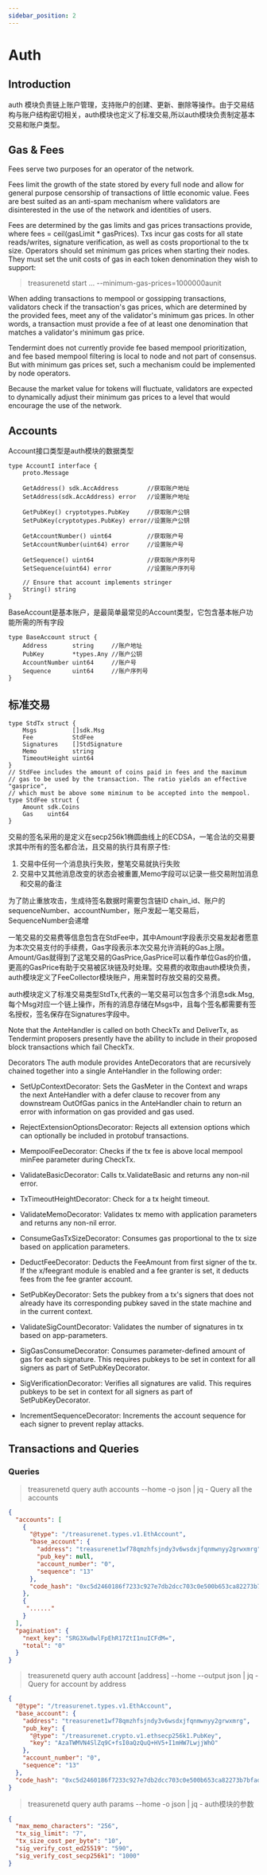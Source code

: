 ```yaml
---
sidebar_position: 2
---
```


# Auth

## Introduction

auth 模块负责链上账户管理，支持账户的创建、更新、删除等操作。由于交易结构与账户结构密切相关，auth模块也定义了标准交易,所以auth模块负责制定基本交易和账户类型。

## Gas & Fees

Fees serve two purposes for an operator of the network.

Fees limit the growth of the state stored by every full node and allow for general purpose censorship of transactions of little economic value. Fees are best suited as an anti-spam mechanism where validators are disinterested in the use of the network and identities of users.

Fees are determined by the gas limits and gas prices transactions provide, where fees = ceil(gasLimit * gasPrices). Txs incur gas costs for all state reads/writes, signature verification, as well as costs proportional to the tx size. Operators should set minimum gas prices when starting their nodes. They must set the unit costs of gas in each token denomination they wish to support:

 > treasurenetd start ... --minimum-gas-prices=1000000aunit

When adding transactions to mempool or gossipping transactions, validators check if the transaction's gas prices, which are determined by the provided fees, meet any of the validator's minimum gas prices. In other words, a transaction must provide a fee of at least one denomination that matches a validator's minimum gas price.

Tendermint does not currently provide fee based mempool prioritization, and fee based mempool filtering is local to node and not part of consensus. But with minimum gas prices set, such a mechanism could be implemented by node operators.

Because the market value for tokens will fluctuate, validators are expected to dynamically adjust their minimum gas prices to a level that would encourage the use of the network.

## Accounts

Account接口类型是auth模块的数据类型
```golang
type AccountI interface {
	proto.Message

	GetAddress() sdk.AccAddress        //获取账户地址
	SetAddress(sdk.AccAddress) error   //设置账户地址

	GetPubKey() cryptotypes.PubKey     //获取账户公钥
	SetPubKey(cryptotypes.PubKey) error//设置账户公钥

	GetAccountNumber() uint64          //获取账户号
	SetAccountNumber(uint64) error     //设置账户号

	GetSequence() uint64               //获取账户序列号
	SetSequence(uint64) error          //设置账户序列号

	// Ensure that account implements stringer
	String() string
}
```
BaseAccount是基本账户，是最简单最常见的Account类型，它包含基本帐户功能所需的所有字段
```golang
type BaseAccount struct {
	Address       string     //账户地址
	PubKey        *types.Any //账户公钥
	AccountNumber uint64     //账户号
	Sequence      uint64     //账户序列号
}
```
## 标准交易

```golang
type StdTx struct {
	Msgs          []sdk.Msg      
	Fee           StdFee         
	Signatures    []StdSignature 
	Memo          string         
	TimeoutHeight uint64         
}
// StdFee includes the amount of coins paid in fees and the maximum
// gas to be used by the transaction. The ratio yields an effective "gasprice",
// which must be above some miminum to be accepted into the mempool.
type StdFee struct {
	Amount sdk.Coins 
	Gas    uint64    
}
```
交易的签名采用的是定义在secp256k1椭圆曲线上的ECDSA，一笔合法的交易要求其中所有的签名都合法，且交易的执行具有原子性:
1. 交易中任何一个消息执行失败，整笔交易就执行失败
2. 交易中又其他消息改变的状态会被重置,Memo字段可以记录一些交易附加消息和交易的备注

为了防止重放攻击，生成待签名数据时需要包含链ID chain_id、账户的sequenceNumber、accountNumber，账户发起一笔交易后，SequenceNumber会递增

一笔交易的交易费等信息包含在StdFee中，其中Amount字段表示交易发起者愿意为本次交易支付的手续费，Gas字段表示本次交易允许消耗的Gas上限。Amount/Gas就得到了这笔交易的GasPrice,GasPrice可以看作单位Gas的价值，更高的GasPrice有助于交易被区块链及时处理。交易费的收取由auth模块负责，auth模块定义了FeeCollector模块账户，用来暂时存放交易的交易费。

auth模块定义了标准交易类型StdTx,代表的一笔交易可以包含多个消息sdk.Msg,每个Msg对应一个链上操作，所有的消息存储在Msgs中，且每个签名都需要有签名授权，签名保存在Signatures字段中。

Note that the AnteHandler is called on both CheckTx and DeliverTx, as Tendermint proposers presently have the ability to include in their proposed block transactions which fail CheckTx.

Decorators
The auth module provides AnteDecorators that are recursively chained together into a single AnteHandler in the following order:

* SetUpContextDecorator: Sets the GasMeter in the Context and wraps the next AnteHandler with a defer clause to recover from any downstream OutOfGas panics in the AnteHandler chain to return an error with information on gas provided and gas used.

* RejectExtensionOptionsDecorator: Rejects all extension options which can optionally be included in protobuf transactions.

* MempoolFeeDecorator: Checks if the tx fee is above local mempool minFee parameter during CheckTx.

* ValidateBasicDecorator: Calls tx.ValidateBasic and returns any non-nil error.

* TxTimeoutHeightDecorator: Check for a tx height timeout.

* ValidateMemoDecorator: Validates tx memo with application parameters and returns any non-nil error.

* ConsumeGasTxSizeDecorator: Consumes gas proportional to the tx size based on application parameters.

* DeductFeeDecorator: Deducts the FeeAmount from first signer of the tx. If the x/feegrant module is enabled and a fee granter is set, it deducts fees from the fee granter account.

* SetPubKeyDecorator: Sets the pubkey from a tx's signers that does not already have its corresponding pubkey saved in the state machine and in the current context.

* ValidateSigCountDecorator: Validates the number of signatures in tx based on app-parameters.

* SigGasConsumeDecorator: Consumes parameter-defined amount of gas for each signature. This requires pubkeys to be set in context for all signers as part of SetPubKeyDecorator.

* SigVerificationDecorator: Verifies all signatures are valid. This requires pubkeys to be set in context for all signers as part of SetPubKeyDecorator.

* IncrementSequenceDecorator: Increments the account sequence for each signer to prevent replay attacks.

## Transactions and Queries

### Queries

   > treasurenetd query auth accounts --home -o json | jq - Query all the accounts

```json
{
  "accounts": [
    {
      "@type": "/treasurenet.types.v1.EthAccount",
      "base_account": {
        "address": "treasurenet1wf78qmzhfsjndy3v6wsdxjfqnmwnyy2grwxmrg",
        "pub_key": null,
        "account_number": "0",
        "sequence": "13"
      },
      "code_hash": "0xc5d2460186f7233c927e7db2dcc703c0e500b653ca82273b7bfad8045d85a470"
    },
    {
     "......"
    }
  ],
  "pagination": {
    "next_key": "SRG3Xw8wlFpEhR17ZtI1nuICFdM=",
    "total": "0"
  }
}
```

   > treasurenetd query auth account [address] --home --output json | jq - Query for account by address

```json
{
  "@type": "/treasurenet.types.v1.EthAccount",
  "base_account": {
    "address": "treasurenet1wf78qmzhfsjndy3v6wsdxjfqnmwnyy2grwxmrg",
    "pub_key": {
      "@type": "/treasurenet.crypto.v1.ethsecp256k1.PubKey",
      "key": "AzaTWMVN4SlZq9C+fsI0aQzQuQ+HV5+I1mHW7LwjjWhO"
    },
    "account_number": "0",
    "sequence": "13"
  },
  "code_hash": "0xc5d2460186f7233c927e7db2dcc703c0e500b653ca82273b7bfad8045d85a470"
}
```

   > treasurenetd query auth params --home  -o json | jq - auth模块的参数

```json 
{
  "max_memo_characters": "256",
  "tx_sig_limit": "7",
  "tx_size_cost_per_byte": "10",
  "sig_verify_cost_ed25519": "590",
  "sig_verify_cost_secp256k1": "1000"
}
```